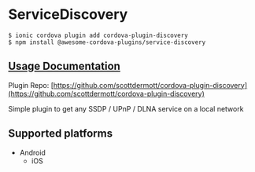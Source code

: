 # ServiceDiscovery

```
$ ionic cordova plugin add cordova-plugin-discovery
$ npm install @awesome-cordova-plugins/service-discovery
```

## [Usage Documentation](https://danielsogl.gitbook.io/awesome-cordova-plugins/plugins/service-discovery/)

Plugin Repo: [https://github.com/scottdermott/cordova-plugin-discovery](https://github.com/scottdermott/cordova-plugin-discovery)

Simple plugin to get any SSDP / UPnP / DLNA service on a local network

## Supported platforms

- Android
  - iOS
  


